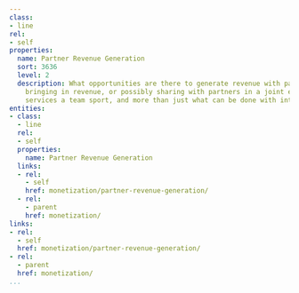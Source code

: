 ```yaml
---
class:
- line
rel:
- self
properties:
  name: Partner Revenue Generation
  sort: 3636
  level: 2
  description: What opportunities are there to generate revenue with partners, either
    bringing in revenue, or possibly sharing with partners in a joint effort? Making
    services a team sport, and more than just what can be done with internal resources.
entities:
- class:
  - line
  rel:
  - self
  properties:
    name: Partner Revenue Generation
  links:
  - rel:
    - self
    href: monetization/partner-revenue-generation/
  - rel:
    - parent
    href: monetization/
links:
- rel:
  - self
  href: monetization/partner-revenue-generation/
- rel:
  - parent
  href: monetization/
...
```

